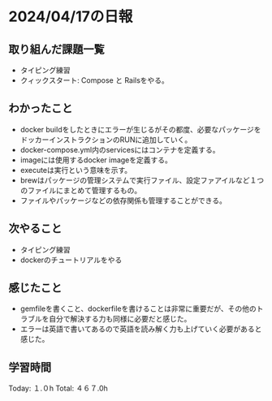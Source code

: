 # 2024/04/17の日報
## 取り組んだ課題一覧
* タイピング練習
* クィックスタート: Compose と Railsをやる。
## わかったこと
*  docker buildをしたときにエラーが生じるがその都度、必要なパッケージをドッカーインストラクションのRUNに追加していく。
*  docker-compose.yml内のservicesにはコンテナを定義する。
*  imageには使用するdocker imageを定義する。
*  executeは実行という意味を示す。
*  brewはパッケージの管理システムで実行ファイル、設定ファアイルなど１つのファイルにまとめて管理するもの。
  *  ファイルやパッケージなどの依存関係も管理することができる。
## 次やること
* タイピング練習
* dockerのチュートリアルをやる
## 感じたこと
*  gemfileを書くこと、dockerfileを書けることは非常に重要だが、その他のトラブルを自分で解決する力も同様に必要だと感じた。
*  エラーは英語で書いてあるので英語を読み解く力も上げていく必要があると感じた。
##  学習時間
Today: １.０h
Total: ４６７.0h
